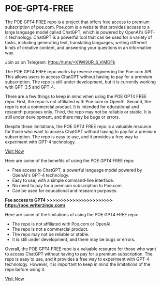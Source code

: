 # POE-GPT4-FREE

The POE GPT4 FREE repo is a project that offers free access to premium subscription of poe.com. Poe.com is a website that provides access to a large language model called ChatGPT, which is powered by OpenAI's GPT-4 technology. ChatGPT is a powerful tool that can be used for a variety of tasks, including generating text, translating languages, writing different kinds of creative content, and answering your questions in an informative way.

Join us on Telegram: https://t.me/+K1WI9UR_6_VlMDFk

The POE GPT4 FREE repo works by reverse engineering the Poe.com API. This allows users to access ChatGPT without having to pay for a premium subscription. The repo is still under development, but it is currently working with GPT-3.5 and GPT-4.

There are a few things to keep in mind when using the POE GPT4 FREE repo. First, the repo is not affiliated with Poe.com or OpenAI. Second, the repo is not a commercial product. It is intended for educational and research purposes only. Third, the repo may not be reliable or stable. It is still under development, and there may be bugs or errors.

Despite these limitations, the POE GPT4 FREE repo is a valuable resource for those who want to access ChatGPT without having to pay for a premium subscription. The repo is easy to use, and it provides a free way to experiment with GPT-4 technology.

[Visit Now](https://poe.writerzingo.com/)

Here are some of the benefits of using the POE GPT4 FREE repo:

* Free access to ChatGPT, a powerful language model powered by OpenAI's GPT-4 technology.
* Easy to use, with a simple command-line interface.
* No need to pay for a premium subscription to Poe.com.
* Can be used for educational and research purposes.

**Fee access to GPT4 >>>>>>>>>>>>>>>>>>>>>>> https://poe.writerzingo.com/**

Here are some of the limitations of using the POE GPT4 FREE repo:

* The repo is not affiliated with Poe.com or OpenAI.
* The repo is not a commercial product.
* The repo may not be reliable or stable.
* It is still under development, and there may be bugs or errors.

Overall, the POE GPT4 FREE repo is a valuable resource for those who want to access ChatGPT without having to pay for a premium subscription. The repo is easy to use, and it provides a free way to experiment with GPT-4 technology. However, it is important to keep in mind the limitations of the repo before using it.

[Visit Now](https://poe.writerzingo.com/)
